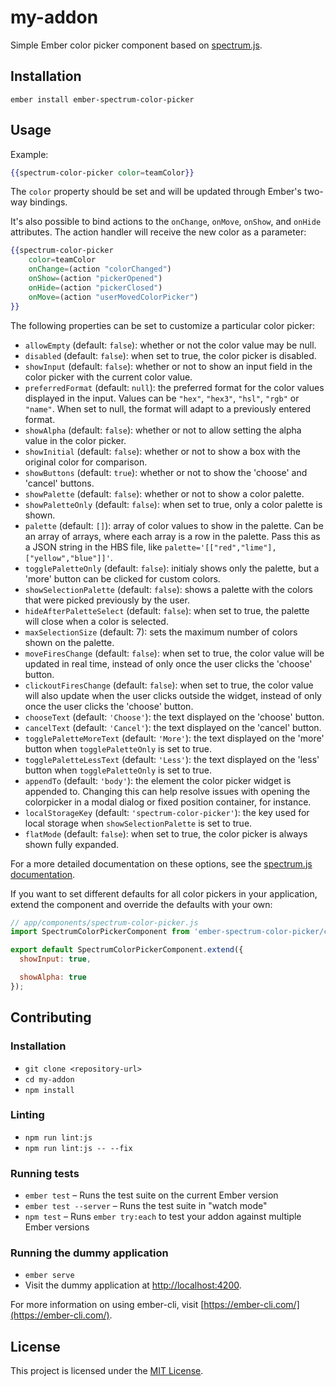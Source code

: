 my-addon
==============================================================================

Simple Ember color picker component based on [spectrum.js](http://bgrins.github.io/spectrum/).

Installation
------------------------------------------------------------------------------

```
ember install ember-spectrum-color-picker
```

Usage
------------------------------------------------------------------------------

Example:

``` handlebars
{{spectrum-color-picker color=teamColor}}
```

The `color` property should be set and will be updated through Ember's two-way bindings.

It's also possible to bind actions to the `onChange`, `onMove`, `onShow`, and `onHide` attributes. The action handler will receive the new color as a
parameter:

``` handlebars
{{spectrum-color-picker
    color=teamColor
    onChange=(action "colorChanged")
    onShow=(action "pickerOpened")
    onHide=(action "pickerClosed")
    onMove=(action "userMovedColorPicker")
}}
```

The following properties can be set to customize a particular color picker:

* `allowEmpty` (default: `false`): whether or not the color value may be null.
* `disabled` (default: `false`): when set to true, the color picker is disabled.
* `showInput` (default: `false`): whether or not to show an input field in the color picker with the current color
  value.
* `preferredFormat` (default: `null`): the preferred format for the color values displayed in the input. Values can be
  `"hex"`, `"hex3"`, `"hsl"`, `"rgb"` or `"name"`. When set to null, the format will adapt to a previously entered
  format.
* `showAlpha` (default: `false`): whether or not to allow setting the alpha value in the color picker.
* `showInitial` (default: `false`): whether or not to show a box with the original color for comparison.
* `showButtons` (default: `true`): whether or not to show the 'choose' and 'cancel' buttons.
* `showPalette` (default: `false`): whether or not to show a color palette.
* `showPaletteOnly` (default: `false`): when set to true, only a color palette is shown.
* `palette` (default: `[]`): array of color values to show in the palette. Can be an array of arrays, where each array
  is a row in the palette. Pass this as a JSON string in the HBS file, like
  `palette='[["red","lime"],["yellow","blue"]]'`.
* `togglePaletteOnly` (default: `false`): initialy shows only the palette, but a 'more' button can be clicked for custom
  colors.
* `showSelectionPalette` (default: `false`): shows a palette with the colors that were picked previously by the user.
* `hideAfterPaletteSelect` (default: `false`): when set to true, the palette will close when a color is selected.
* `maxSelectionSize` (default: 7): sets the maximum number of colors shown on the palette.
* `moveFiresChange` (default: `false`): when set to true, the color value will be updated in real time, instead of only
  once the user clicks the 'choose' button.
* `clickoutFiresChange` (default: `false`): when set to true, the color value will also update when the user clicks
  outside the widget, instead of only once the user clicks the 'choose' button.
* `chooseText` (default: `'Choose'`): the text displayed on the 'choose' button.
* `cancelText` (default: `'Cancel'`): the text displayed on the 'cancel' button.
* `togglePaletteMoreText` (default: `'More'`): the text displayed on the 'more' button when `togglePaletteOnly` is set
  to true.
* `togglePaletteLessText` (default: `'Less'`): the text displayed on the 'less' button when `togglePaletteOnly` is set
  to true.
* `appendTo` (default: `'body'`): the element the color picker widget is appended to. Changing this can help resolve
  issues with opening the colorpicker in a modal dialog or fixed position container, for instance.
* `localStorageKey` (default: `'spectrum-color-picker'`): the key used for local storage when `showSelectionPalette` is
  set to true.
* `flatMode` (default: `false`): when set to true, the color picker is always shown fully expanded.

For a more detailed documentation on these options, see the [spectrum.js documentation](http://bgrins.github.io/spectrum/).

If you want to set different defaults for all color pickers in your application, extend the component and override the
defaults with your own:

```javascript
// app/components/spectrum-color-picker.js
import SpectrumColorPickerComponent from 'ember-spectrum-color-picker/components/spectrum-color-picker';

export default SpectrumColorPickerComponent.extend({
  showInput: true,

  showAlpha: true
});
```

Contributing
------------------------------------------------------------------------------

### Installation

* `git clone <repository-url>`
* `cd my-addon`
* `npm install`

### Linting

* `npm run lint:js`
* `npm run lint:js -- --fix`

### Running tests

* `ember test` – Runs the test suite on the current Ember version
* `ember test --server` – Runs the test suite in "watch mode"
* `npm test` – Runs `ember try:each` to test your addon against multiple Ember versions

### Running the dummy application

* `ember serve`
* Visit the dummy application at [http://localhost:4200](http://localhost:4200).

For more information on using ember-cli, visit [https://ember-cli.com/](https://ember-cli.com/).

License
------------------------------------------------------------------------------

This project is licensed under the [MIT License](LICENSE.md).
